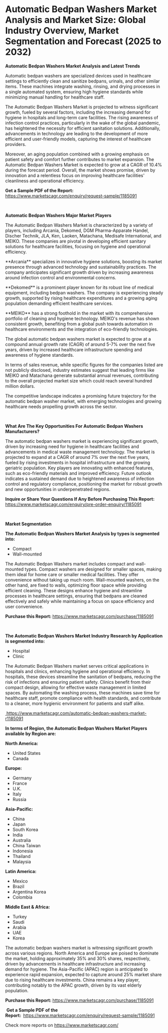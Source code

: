 <p><h1>Automatic Bedpan Washers Market Analysis and Market Size: Global Industry Overview, Market Segmentation and Forecast (2025 to 2032)</h1></p><p><strong>Automatic Bedpan Washers Market Analysis and Latest Trends</strong></p>
<p><p>Automatic bedpan washers are specialized devices used in healthcare settings to efficiently clean and sanitize bedpans, urinals, and other similar items. These machines integrate washing, rinsing, and drying processes in a single automated system, ensuring high hygiene standards while minimizing manual handling for healthcare staff.</p><p>The Automatic Bedpan Washers Market is projected to witness significant growth, fueled by several factors, including the increasing demand for hygiene in hospitals and long-term care facilities. The rising awareness of infection control practices, particularly in the wake of the global pandemic, has heightened the necessity for efficient sanitation solutions. Additionally, advancements in technology are leading to the development of more efficient and user-friendly models, capturing the interest of healthcare providers.</p><p>Moreover, an aging population combined with a growing emphasis on patient safety and comfort further contributes to market expansion. The Automatic Bedpan Washers Market is expected to grow at a CAGR of 10.4% during the forecast period. Overall, the market shows promise, driven by innovation and a relentless focus on improving healthcare facilities' cleanliness and operational efficiency.</p></p>
<p><strong>Get a Sample PDF of the Report:&nbsp;</strong> <a href="https://www.marketscagr.com/enquiry/request-sample/1185091?utm_campaign=1944&utm_medium=2&utm_source=Github&utm_content=ia&utm_term=11012025&utm_id=automatic-bedpan-washers">https://www.marketscagr.com/enquiry/request-sample/1185091</a></p>
<p>&nbsp;</p>
<p><strong>Automatic Bedpan Washers Major Market Players</strong></p>
<p><p>The Automatic Bedpan Washers Market is characterized by a variety of players, including Arcania, Dekomed, DGM Pharma-Apparate Handel, Discher Technik, JLA, Ken, Laoken, Matachana, Medisafe International, and MEIKO. These companies are pivotal in developing efficient sanitary solutions for healthcare facilities, focusing on hygiene and operational efficiency.</p><p>**Arcania** specializes in innovative hygiene solutions, boosting its market presence through advanced technology and sustainability practices. The company anticipates significant growth driven by increasing awareness around infection control and environmental concerns.</p><p>**Dekomed** is a prominent player known for its robust line of medical equipment, including bedpan washers. The company is experiencing steady growth, supported by rising healthcare expenditures and a growing aging population demanding efficient healthcare services.</p><p>**MEIKO** has a strong foothold in the market with its comprehensive portfolio of cleaning and hygiene technology. MEIKO's revenue has shown consistent growth, benefiting from a global push towards automation in healthcare environments and the integration of eco-friendly technologies.</p><p>The global automatic bedpan washers market is expected to grow at a compound annual growth rate (CAGR) of around 5-7% over the next five years, driven by increased healthcare infrastructure spending and awareness of hygiene standards.</p><p>In terms of sales revenue, while specific figures for the companies listed are not publicly disclosed, industry estimates suggest that leading firms like MEIKO and Matachana generate substantial annual revenues, contributing to the overall projected market size which could reach several hundred million dollars.</p><p>The competitive landscape indicates a promising future trajectory for the automatic bedpan washer market, with emerging technologies and growing healthcare needs propelling growth across the sector.</p></p>
<p>&nbsp;</p>
<p><strong>What Are The Key Opportunities For Automatic Bedpan Washers Manufacturers?</strong></p>
<p><p>The automatic bedpan washers market is experiencing significant growth, driven by increasing need for hygiene in healthcare facilities and advancements in medical waste management technology. The market is projected to expand at a CAGR of around 7% over the next five years, fueled by rising investments in hospital infrastructure and the growing geriatric population. Key players are innovating with enhanced features, such as eco-friendly materials and improved efficiency. Future outlook indicates a sustained demand due to heightened awareness of infection control and regulatory compliance, positioning the market for robust growth and new opportunities in underpenetrated regions.</p></p>
<p><strong>Inquire or Share Your Questions If Any Before Purchasing This Report:</strong> <a href="https://www.marketscagr.com/enquiry/pre-order-enquiry/1185091?utm_campaign=1944&utm_medium=2&utm_source=Github&utm_content=ia&utm_term=11012025&utm_id=automatic-bedpan-washers">https://www.marketscagr.com/enquiry/pre-order-enquiry/1185091</a></p>
<p>&nbsp;</p>
<p><strong>Market Segmentation</strong></p>
<p><strong>The Automatic Bedpan Washers Market Analysis by types is segmented into:</strong></p>
<p><ul><li>Compact</li><li>Wall-mounted</li></ul></p>
<p><p>The Automatic Bedpan Washers market includes compact and wall-mounted types. Compact washers are designed for smaller spaces, making them ideal for home care or smaller medical facilities. They offer convenience without taking up much room. Wall-mounted washers, on the other hand, are fixed to walls, optimizing floor space while providing efficient cleaning. These designs enhance hygiene and streamline processes in healthcare settings, ensuring that bedpans are cleaned effectively and safely while maintaining a focus on space efficiency and user convenience.</p></p>
<p><strong>Purchase this Report:&nbsp;</strong><a href="https://www.marketscagr.com/purchase/1185091?utm_campaign=1944&utm_medium=2&utm_source=Github&utm_content=ia&utm_term=11012025&utm_id=automatic-bedpan-washers">https://www.marketscagr.com/purchase/1185091</a></p>
<p>&nbsp;</p>
<p><strong>The Automatic Bedpan Washers Market Industry Research by Application is segmented into:</strong></p>
<p><ul><li>Hospital</li><li>Clinic</li></ul></p>
<p><p>The Automatic Bedpan Washers market serves critical applications in hospitals and clinics, enhancing hygiene and operational efficiency. In hospitals, these devices streamline the sanitation of bedpans, reducing the risk of infections and ensuring patient safety. Clinics benefit from their compact design, allowing for effective waste management in limited spaces. By automating the washing process, these machines save time for healthcare staff, promote compliance with health standards, and contribute to a cleaner, more hygienic environment for patients and staff alike.</p></p>
<p><a href="https://www.marketscagr.com/automatic-bedpan-washers-market-r1185091?utm_campaign=1944&utm_medium=2&utm_source=Github&utm_content=ia&utm_term=11012025&utm_id=automatic-bedpan-washers">&nbsp;https://www.marketscagr.com/automatic-bedpan-washers-market-r1185091</a></p>
<p><strong>In terms of Region, the Automatic Bedpan Washers Market Players available by Region are:</strong></p>
<p>
    <p> <strong> North America: </strong>
        <ul>
            <li>United States</li>
            <li>Canada</li>
        </ul>
        </p> 
    <p> <strong> Europe: </strong>
        <ul>
            <li>Germany</li>
            <li>France</li>
            <li>U.K.</li>
            <li>Italy</li>
            <li>Russia</li>
        </ul>
        </p> 
    <p> <strong> Asia-Pacific: </strong>
        <ul>
            <li>China</li>
            <li>Japan</li>
            <li>South Korea</li>
            <li>India</li>
            <li>Australia</li>
            <li>China Taiwan</li>
            <li>Indonesia</li>
            <li>Thailand</li>
            <li>Malaysia</li>
        </ul>
        </p> 
    <p> <strong> Latin America: </strong>
        <ul>
            <li>Mexico</li>
            <li>Brazil</li>
            <li>Argentina Korea</li>
            <li>Colombia</li>
        </ul>
        </p> 
    <p> <strong> Middle East & Africa: </strong>
        <ul>
            <li>Turkey</li>
            <li>Saudi</li>
            <li>Arabia</li>
            <li>UAE</li>
            <li>Korea</li>
        </ul>
    </p>
    </p>
<p><p>The automatic bedpan washers market is witnessing significant growth across various regions. North America and Europe are poised to dominate the market, holding approximately 35% and 30% shares, respectively, driven by advancements in healthcare infrastructure and increasing demand for hygiene. The Asia-Pacific (APAC) region is anticipated to experience rapid expansion, expected to capture around 25% market share due to rising healthcare investments. China remains a key player, contributing notably to the APAC growth, driven by its vast elderly population.</p></p>
<p><strong>Purchase this Report: </strong><a href="https://www.marketscagr.com/purchase/1185091?utm_campaign=1944&utm_medium=2&utm_source=Github&utm_content=ia&utm_term=11012025&utm_id=automatic-bedpan-washers">https://www.marketscagr.com/purchase/1185091</a></p>
<p>&nbsp;<strong>Get a Sample PDF of the Report:&nbsp;&nbsp;</strong><a href="https://www.marketscagr.com/enquiry/request-sample/1185091?utm_campaign=1944&utm_medium=2&utm_source=Github&utm_content=ia&utm_term=11012025&utm_id=automatic-bedpan-washers">https://www.marketscagr.com/enquiry/request-sample/1185091</a></p>
<p><strong></strong></p>
<p>Check more reports on <a href="https://www.marketscagr.com/?utm_campaign=1944&utm_medium=2&utm_source=Github&utm_content=ia&utm_term=11012025&utm_id=automatic-bedpan-washers">https://www.marketscagr.com/</a></p>
